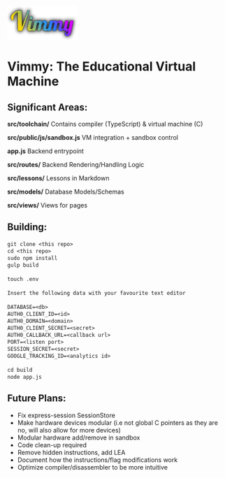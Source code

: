 
<img src="https://raw.githubusercontent.com/ocanty/vimmy/master/src/public/img/vimmy-logo.png" width="160" height="80" />

Vimmy: The Educational Virtual Machine
====

Significant Areas:
----

**src/toolchain/**         Contains compiler (TypeScript) & virtual machine (C)

**src/public/js/sandbox.js** VM integration + sandbox control

**app.js** Backend entrypoint

**src/routes/** Backend Rendering/Handling Logic

**src/lessons/** Lessons in Markdown

**src/models/** Database Models/Schemas

**src/views/** Views for pages

Building:
----
    git clone <this repo>
    cd <this repo>
    sudo npm install
    gulp build
    
    touch .env
    
    Insert the following data with your favourite text editor
    
    DATABASE=<db>
    AUTH0_CLIENT_ID=<id>
    AUTH0_DOMAIN=<domain>
    AUTH0_CLIENT_SECRET=<secret>
    AUTH0_CALLBACK_URL=<callback url>
	PORT=<listen port>
    SESSION_SECRET=<secret>
	GOOGLE_TRACKING_ID=<analytics id>
    
    cd build
    node app.js
    
Future Plans:
----

* Fix express-session SessionStore
* Make hardware devices modular (i.e not global C pointers as they are no, will also allow for more devices)
* Modular hardware add/remove in sandbox
* Code clean-up required
* Remove hidden instructions, add LEA
* Document how the instructions/flag modifications work
* Optimize compiler/disassembler to be more intuitive

    
